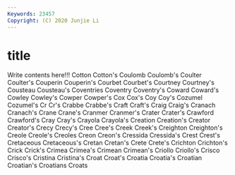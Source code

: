 ```yaml
---
Keywords: 23457
Copyright: (C) 2020 Junjie Li
---
```


# title

Write contents here!!!
Cotton 
Cotton's 
Coulomb 
Coulomb's 
Coulter
Coulter's 
Couperin 
Couperin's 
Courbet 
Courbet's 
Courtney 
Courtney's 
Cousteau 
Cousteau's 
Coventries
Coventry 
Coventry's 
Coward 
Coward's 
Cowley 
Cowley's 
Cowper 
Cowper's 
Cox 
Cox's
Coy 
Coy's 
Cozumel 
Cozumel's 
Cr 
Cr's 
Crabbe 
Crabbe's 
Craft 
Craft's
Craig 
Craig's 
Cranach 
Cranach's 
Crane 
Crane's 
Cranmer 
Cranmer's 
Crater 
Crater's
Crawford 
Crawford's 
Cray 
Cray's 
Crayola 
Crayola's 
Creation 
Creation's 
Creator 
Creator's
Crecy 
Crecy's 
Cree 
Cree's 
Creek 
Creek's 
Creighton 
Creighton's 
Creole 
Creole's
Creoles 
Creon 
Creon's 
Cressida 
Cressida's 
Crest 
Crest's 
Cretaceous 
Cretaceous's 
Cretan
Cretan's 
Crete 
Crete's 
Crichton 
Crichton's 
Crick 
Crick's 
Crimea 
Crimea's 
Crimean
Crimean's 
Criollo 
Criollo's 
Crisco 
Crisco's 
Cristina 
Cristina's 
Croat 
Croat's 
Croatia
Croatia's 
Croatian 
Croatian's 
Croatians 
Croats 
